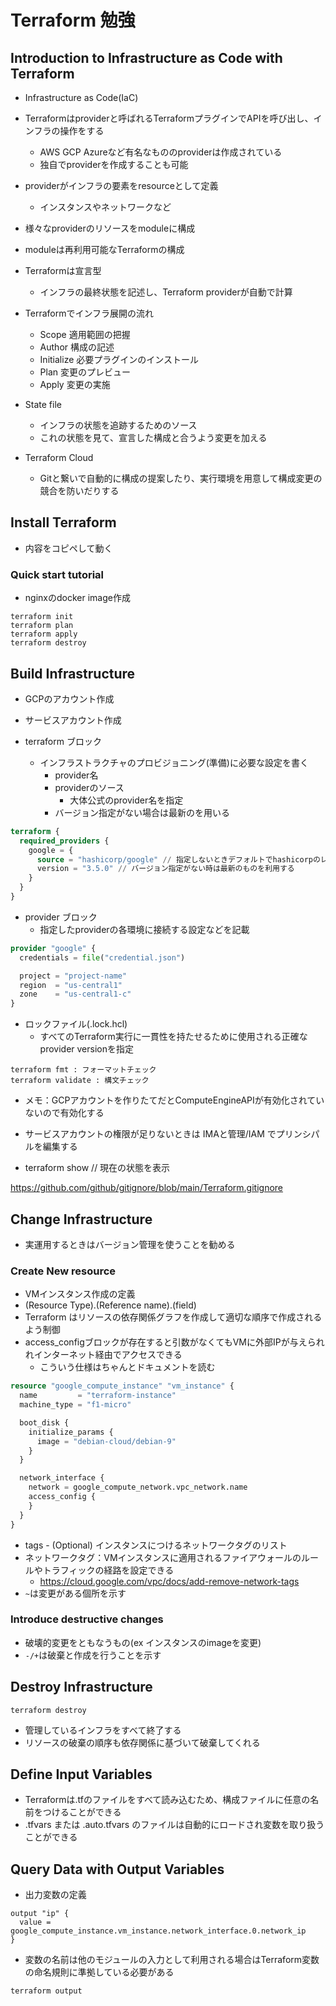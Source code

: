 # Terraform 勉強


## Introduction to Infrastructure as Code with Terraform

* Infrastructure as Code(IaC)
* Terraformはproviderと呼ばれるTerraformプラグインでAPIを呼び出し、インフラの操作をする
    * AWS GCP Azureなど有名なもののproviderは作成されている
    * 独自でproviderを作成することも可能
* providerがインフラの要素をresourceとして定義
    * インスタンスやネットワークなど
* 様々なproviderのリソースをmoduleに構成
* moduleは再利用可能なTerraformの構成
* Terraformは宣言型
    * インフラの最終状態を記述し、Terraform providerが自動で計算

* Terraformでインフラ展開の流れ
    * Scope 適用範囲の把握
    * Author 構成の記述
    * Initialize 必要プラグインのインストール
    * Plan 変更のプレビュー
    * Apply 変更の実施

* State file
    * インフラの状態を追跡するためのソース
    * これの状態を見て、宣言した構成と合うよう変更を加える

* Terraform Cloud
    * Gitと繋いで自動的に構成の提案したり、実行環境を用意して構成変更の競合を防いだりする

## Install Terraform
* 内容をコピペして動く

### Quick start tutorial
* nginxのdocker image作成

```
terraform init
terraform plan
terraform apply
terraform destroy
```

## Build Infrastructure

* GCPのアカウント作成
* サービスアカウント作成

* terraform ブロック
    * インフラストラクチャのプロビジョニング(準備)に必要な設定を書く
        * provider名
        * providerのソース
            * 大体公式のprovider名を指定
        * バージョン指定がない場合は最新のを用いる

```tf
terraform {
  required_providers {
    google = {
      source = "hashicorp/google" // 指定しないときデフォルトでhashicorpのレジストリを見に行く
      version = "3.5.0" // バージョン指定がない時は最新のものを利用する
    }
  }
}
```

* provider ブロック
    * 指定したproviderの各環境に接続する設定などを記載

```tf
provider "google" {
  credentials = file("credential.json")

  project = "project-name"
  region  = "us-central1"
  zone    = "us-central1-c"
}

```

* ロックファイル(.lock.hcl)
    * すべてのTerraform実行に一貫性を持たせるために使用される正確なprovider versionを指定

```
terraform fmt : フォーマットチェック
terraform validate : 構文チェック
```

* メモ：GCPアカウントを作りたてだとComputeEngineAPIが有効化されていないので有効化する
* サービスアカウントの権限が足りないときは IMAと管理/IAM でプリンシパルを編集する

* terraform show // 現在の状態を表示

https://github.com/github/gitignore/blob/main/Terraform.gitignore


## Change Infrastructure
* 実運用するときはバージョン管理を使うことを勧める

### Create New resource

* VMインスタンス作成の定義
* (Resource Type).(Reference name).(field)
* Terraform はリソースの依存関係グラフを作成して適切な順序で作成されるよう制御
* access_configブロックが存在すると引数がなくてもVMに外部IPが与えられれインターネット経由でアクセスできる
    * こういう仕様はちゃんとドキュメントを読む

```tf
resource "google_compute_instance" "vm_instance" {
  name         = "terraform-instance"
  machine_type = "f1-micro"

  boot_disk {
    initialize_params {
      image = "debian-cloud/debian-9"
    }
  }

  network_interface {
    network = google_compute_network.vpc_network.name
    access_config {
    }
  }
}

```

* tags - (Optional) インスタンスにつけるネットワークタグのリスト
* ネットワークタグ：VMインスタンスに適用されるファイアウォールのルールやトラフィックの経路を設定できる
    * https://cloud.google.com/vpc/docs/add-remove-network-tags
* `~`は変更がある個所を示す

### Introduce destructive changes
* 破壊的変更をともなうもの(ex インスタンスのimageを変更)
* `-/+`は破棄と作成を行うことを示す


## Destroy Infrastructure
```
terraform destroy
```
* 管理しているインフラをすべて終了する
* リソースの破棄の順序も依存関係に基づいて破棄してくれる


## Define Input Variables
* Terraformは.tfのファイルをすべて読み込むため、構成ファイルに任意の名前をつけることができる
* .tfvars または .auto.tfvars のファイルは自動的にロードされ変数を取り扱うことができる


## Query Data with Output Variables

* 出力変数の定義

```
output "ip" {
  value = google_compute_instance.vm_instance.network_interface.0.network_ip
}
```
* 変数の名前は他のモジュールの入力として利用される場合はTerraform変数の命名規則に準拠している必要がある

```
terraform output
```
